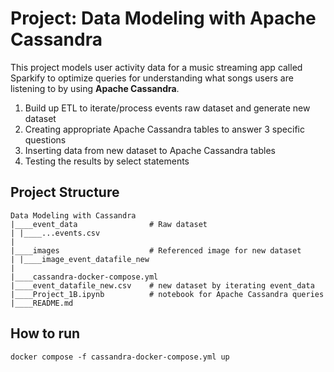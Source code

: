 # Project: Data Modeling with Apache Cassandra

This project models user activity data for a music streaming app called Sparkify to optimize queries for understanding what songs users are listening to by using **Apache Cassandra**.

1. Build up ETL to iterate/process events raw dataset and generate new dataset
2. Creating appropriate Apache Cassandra tables to answer 3 specific questions
3. Inserting data from new dataset to Apache Cassandra tables
4. Testing the results by select statements


## Project Structure

```
Data Modeling with Cassandra
|____event_data                # Raw dataset
| |____...events.csv
|
|____images                    # Referenced image for new dataset
| |____image_event_datafile_new
|
|____cassandra-docker-compose.yml
|____event_datafile_new.csv    # new dataset by iterating event_data
|____Project_1B.ipynb          # notebook for Apache Cassandra queries
|____README.md
```

## How to run
```
docker compose -f cassandra-docker-compose.yml up
```
